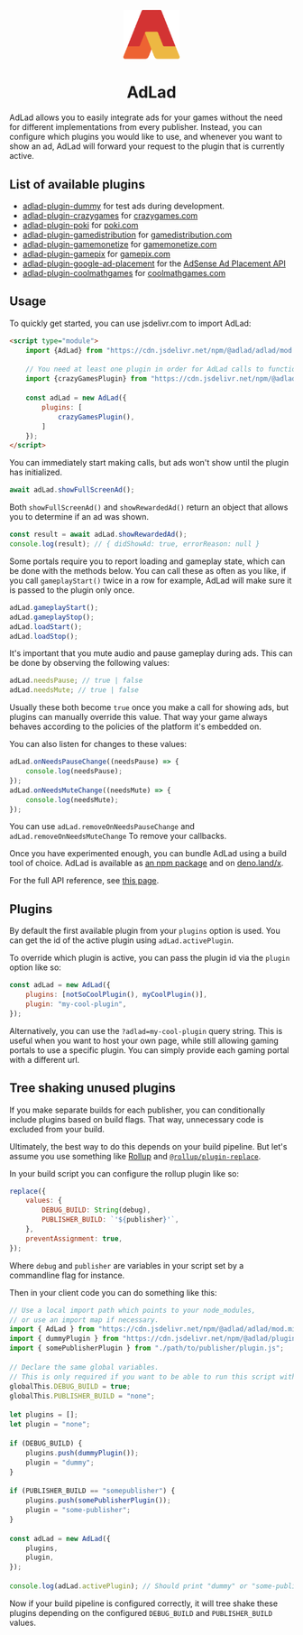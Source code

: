 <p align="center">
	<img src="./adLad.svg" width="100" />
</p>

<h1 align="center">AdLad</h1>

AdLad allows you to easily integrate ads for your games without the need for different implementations from every
publisher. Instead, you can configure which plugins you would like to use, and whenever you want to show an ad, AdLad
will forward your request to the plugin that is currently active.

## List of available plugins

- [adlad-plugin-dummy](https://github.com/Pelican-Party/adlad-plugin-dummy) for test ads during development.
- [adlad-plugin-crazygames](https://github.com/Pelican-Party/adlad-plugin-crazygames) for
  [crazygames.com](https://www.crazygames.com/)
- [adlad-plugin-poki](https://github.com/Pelican-Party/adlad-plugin-poki) for [poki.com](https://poki.com/)
- [adlad-plugin-gamedistribution](https://github.com/Pelican-Party/adlad-plugin-gamedistribution) for
  [gamedistribution.com](https://gamedistribution.com/sdk/html5)
- [adlad-plugin-gamemonetize](https://github.com/Pelican-Party/adlad-plugin-gamemonetize) for
  [gamemonetize.com](https://gamemonetize.com/)
- [adlad-plugin-gamepix](https://github.com/Pelican-Party/adlad-plugin-gamepix) for
  [gamepix.com](https://www.gamepix.com/)
- [adlad-plugin-google-ad-placement](https://github.com/Pelican-Party/adlad-plugin-google-ad-placement) for the
  [AdSense Ad Placement API](https://developers.google.com/ad-placement/apis)
- [adlad-plugin-coolmathgames](https://github.com/Pelican-Party/adlad-plugin-coolmathgames) for
  [coolmathgames.com](https://www.coolmathgames.com/)

## Usage

To quickly get started, you can use jsdelivr.com to import AdLad:

```html
<script type="module">
	import {AdLad} from "https://cdn.jsdelivr.net/npm/@adlad/adlad/mod.min.js";

	// You need at least one plugin in order for AdLad calls to function.
	import {crazyGamesPlugin} from "https://cdn.jsdelivr.net/npm/@adlad/plugin-crazygames/mod.min.js";

	const adLad = new AdLad({
		plugins: [
			crazyGamesPlugin(),
		]
	});
</script>
```

You can immediately start making calls, but ads won't show until the plugin has initialized.

```js
await adLad.showFullScreenAd();
```

Both `showFullScreenAd()` and `showRewardedAd()` return an object that allows you to determine if an ad was shown.

```js
const result = await adLad.showRewardedAd();
console.log(result); // { didShowAd: true, errorReason: null }
```

Some portals require you to report loading and gameplay state, which can be done with the methods below. You can call
these as often as you like, if you call `gameplayStart()` twice in a row for example, AdLad will make sure it is passed
to the plugin only once.

```js
adLad.gameplayStart();
adLad.gameplayStop();
adLad.loadStart();
adLad.loadStop();
```

It's important that you mute audio and pause gameplay during ads. This can be done by observing the following values:

```js
adLad.needsPause; // true | false
adLad.needsMute; // true | false
```

Usually these both become `true` once you make a call for showing ads, but plugins can manually override this value.
That way your game always behaves according to the policies of the platform it's embedded on.

You can also listen for changes to these values:

```js
adLad.onNeedsPauseChange((needsPause) => {
	console.log(needsPause);
});
adLad.onNeedsMuteChange((needsMute) => {
	console.log(needsMute);
});
```

You can use `adLad.removeOnNeedsPauseChange` and `adLad.removeOnNeedsMuteChange` To remove your callbacks.

Once you have experimented enough, you can bundle AdLad using a build tool of choice. AdLad is available as
[an npm package](https://www.npmjs.com/package/@adlad/adlad) and on [deno.land/x](https://deno.land/x/adlad@v0.1.0).

For the full API reference, see
[this page](https://doc.deno.land/https://cdn.jsdelivr.net/npm/@adlad/adlad/dist/AdLad.d.ts).

## Plugins

By default the first available plugin from your `plugins` option is used. You can get the id of the active plugin using
`adLad.activePlugin`.

To override which plugin is active, you can pass the plugin id via the `plugin` option like so:

```js
const adLad = new AdLad({
	plugins: [notSoCoolPlugin(), myCoolPlugin()],
	plugin: "my-cool-plugin",
});
```

Alternatively, you can use the `?adlad=my-cool-plugin` query string. This is useful when you want to host your own page,
while still allowing gaming portals to use a specific plugin. You can simply provide each gaming portal with a different
url.

## Tree shaking unused plugins

If you make separate builds for each publisher, you can conditionally include plugins based on build flags. That way,
unnecessary code is excluded from your build.

Ultimately, the best way to do this depends on your build pipeline. But let's assume you use something like
[Rollup](https://rollupjs.org/) and [`@rollup/plugin-replace`](https://www.npmjs.com/package/@rollup/plugin-replace).

In your build script you can configure the rollup plugin like so:

```js
replace({
	values: {
		DEBUG_BUILD: String(debug),
		PUBLISHER_BUILD: `'${publisher}'`,
	},
	preventAssignment: true,
});
```

Where `debug` and `publisher` are variables in your script set by a commandline flag for instance.

Then in your client code you can do something like this:

```js
// Use a local import path which points to your node_modules,
// or use an import map if necessary.
import { AdLad } from "https://cdn.jsdelivr.net/npm/@adlad/adlad/mod.min.js";
import { dummyPlugin } from "https://cdn.jsdelivr.net/npm/@adlad/plugin-dummy/mod.js";
import { somePublisherPlugin } from "./path/to/publisher/plugin.js";

// Declare the same global variables.
// This is only required if you want to be able to run this script without a build step.
globalThis.DEBUG_BUILD = true;
globalThis.PUBLISHER_BUILD = "none";

let plugins = [];
let plugin = "none";

if (DEBUG_BUILD) {
	plugins.push(dummyPlugin());
	plugin = "dummy";
}

if (PUBLISHER_BUILD == "somepublisher") {
	plugins.push(somePublisherPlugin());
	plugin = "some-publisher";
}

const adLad = new AdLad({
	plugins,
	plugin,
});

console.log(adLad.activePlugin); // Should print "dummy" or "some-publisher" based on your build flags.
```

Now if your build pipeline is configured correctly, it will tree shake these plugins depending on the configured
`DEBUG_BUILD` and `PUBLISHER_BUILD` values.
